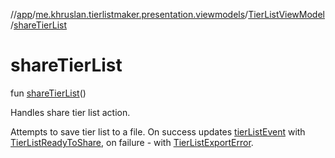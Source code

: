 //[app](../../../index.md)/[me.khruslan.tierlistmaker.presentation.viewmodels](../index.md)/[TierListViewModel](index.md)/[shareTierList](share-tier-list.md)

# shareTierList

fun [shareTierList](share-tier-list.md)()

Handles share tier list action.

Attempts to save tier list to a file. On success updates [tierListEvent](tier-list-event.md) with [TierListReadyToShare](../../me.khruslan.tierlistmaker.data.models.tierlist/-tier-list-ready-to-share/index.md), on failure - with [TierListExportError](../../me.khruslan.tierlistmaker.data.models.tierlist/-tier-list-export-error/index.md).
